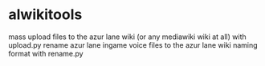 # alwikitools
mass upload files to the azur lane wiki (or any mediawiki wiki at all) with upload.py
rename azur lane ingame voice files to the azur lane wiki naming format with rename.py
